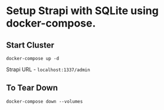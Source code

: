 # Setup Strapi with SQLite using docker-compose.

## Start Cluster
```
docker-compose up -d
```
Strapi URL - `localhost:1337/admin`

## To Tear Down
```
docker-compose down --volumes
```